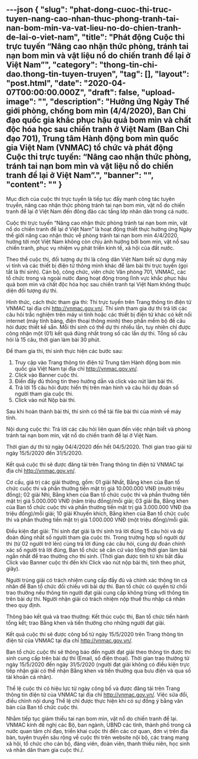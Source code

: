 ---json
{
    "slug": "phat-dong-cuoc-thi-truc-tuyen-nang-cao-nhan-thuc-phong-tranh-tai-nan-bom-min-va-vat-lieu-no-do-chien-tranh-de-lai-o-viet-nam",
    "title": "Phát động Cuộc thi trực tuyến “Nâng cao nhận thức phòng, tránh tai nạn bom mìn và vật liệu nổ do chiến tranh để lại ở Việt Nam”",
    "category": "thong-tin-chi-dao.thong-tin-tuyen-truyen",
    "tag": [],
    "layout": "post.html",
    "date": "2020-04-07T00:00:00.000Z",
    "draft": false,
    "upload-image": "",
    "description": "Hưởng ứng Ngày Thế giới phòng, chống bom mìn (4/4/2020), Ban Chỉ đạo quốc gia khắc phục hậu quả bom mìn và chất độc hóa học sau chiến tranh ở Việt Nam (Ban Chỉ đạo 701), Trung tâm Hành động bom mìn quốc gia Việt Nam (VNMAC) tổ chức và phát động Cuộc thi trực tuyến: “Nâng cao nhận thức phòng, tránh tai nạn bom mìn và vật liệu nổ do chiến tranh để lại ở Việt Nam”.",
    "banner": "",
    "__content__": ""
}
---
<p>Mục đ&iacute;ch của cuộc thi trực tuyến l&agrave; tiếp tục đẩy mạnh c&ocirc;ng t&aacute;c tuy&ecirc;n truyền, n&acirc;ng cao nhận thức ph&ograve;ng tr&aacute;nh tai nạn bom m&igrave;n, vật nổ do chiến tranh để lại ở Việt Nam&nbsp;đến đ&ocirc;ng đảo c&aacute;c tầng lớp nh&acirc;n d&acirc;n trong cả nước.</p>

<p>Cuộc thi trực tuyến &ldquo;N&acirc;ng cao nhận thức ph&ograve;ng tr&aacute;nh tai nạn bom m&igrave;n, vật nổ do chiến tranh để lại ở Việt Nam&rdquo; l&agrave; hoạt động thiết thực hưởng ứng Ng&agrave;y thế giới n&acirc;ng cao nhận thức về ph&ograve;ng tr&aacute;nh tai nạn bom m&igrave;n 4/4/2020, hướng tới một Việt Nam kh&ocirc;ng c&ograve;n chịu ảnh hưởng bởi bom m&igrave;n, vật nổ sau chiến tranh, phục vụ nhiệm vụ ph&aacute;t triển kinh tế, x&atilde; hội của đất nước.</p>

<p>Theo thể cuộc thi, đối tượng dự thi l&agrave; c&ocirc;ng d&acirc;n Việt Nam biết sử dụng m&aacute;y vi t&iacute;nh v&agrave; c&aacute;c thiết bị điện tử th&ocirc;ng minh kh&aacute;c để l&agrave;m b&agrave;i thi trực tuyến (gọi tắt l&agrave; th&iacute; sinh). C&aacute;n bộ, c&ocirc;ng chức, vi&ecirc;n chức Văn ph&ograve;ng 701, VNMAC, c&aacute;c tổ chức trong v&agrave; ngo&agrave;i nước đang hoạt động trong lĩnh vực khắc phục hậu quả bom m&igrave;n v&agrave; chất độc h&oacute;a học sau chiến tranh tại Việt Nam kh&ocirc;ng thuộc diện đối tượng dự thi.</p>

<p>H&igrave;nh thức, c&aacute;ch thức tham gia thi: Thi trực tuyến tr&ecirc;n Trang th&ocirc;ng tin điện tử VNMAC tại địa chỉ&nbsp;<a href="http://vnmac.gov.vn/">http://vnmac.gov.vn/</a>. Th&iacute; sinh tham gia dự thi trả lời c&aacute;c c&acirc;u hỏi trắc nghiệm tr&ecirc;n m&aacute;y vi t&iacute;nh hoặc c&aacute;c thiết bị điện tử kh&aacute;c c&oacute; kết nối internet (m&aacute;y t&iacute;nh bảng, điện thoại th&ocirc;ng minh) theo phần mềm bộ đề c&acirc;u hỏi được thiết kế sẵn. Mỗi th&iacute; sinh c&oacute; thể dự thi nhiều lần, tuy nhi&ecirc;n chỉ được c&ocirc;ng nhận một (01) kết quả đ&uacute;ng nhất trong số c&aacute;c lần dự thi. Tổng số c&acirc;u hỏi l&agrave; 15 c&acirc;u, thời gian l&agrave;m b&agrave;i 30 ph&uacute;t.</p>

<p>Để tham gia thi, th&iacute; sinh thực hiện c&aacute;c bước sau:</p>

<ol>
	<li>Truy cập v&agrave;o Trang th&ocirc;ng tin điện tử Trung t&acirc;m H&agrave;nh động bom m&igrave;n quốc gia Việt Nam tại địa chỉ&nbsp;<a href="http://vnmac.gov.vn/">http://vnmac.gov.vn/</a>.</li>
	<li>Click v&agrave;o Banner cuộc thi.</li>
	<li>Điền đầy đủ th&ocirc;ng tin theo hướng dẫn v&agrave; click v&agrave;o n&uacute;t l&agrave;m b&agrave;i thi.</li>
	<li>Trả lời 15 c&acirc;u hỏi được hiển thị tr&ecirc;n m&agrave;n h&igrave;nh v&agrave; c&acirc;u hỏi dự đo&aacute;n số người tham gia cuộc thi.</li>
	<li>Click v&agrave;o n&uacute;t Nộp b&agrave;i thi.</li>
</ol>

<p>Sau khi ho&agrave;n th&agrave;nh b&agrave;i thi, th&iacute; sinh c&oacute; thể tải file b&agrave;i thi của m&igrave;nh về m&aacute;y t&iacute;nh.</p>

<p>Nội dung cuộc thi: Trả lời c&aacute;c c&acirc;u hỏi li&ecirc;n quan đến việc nhận biết v&agrave; ph&ograve;ng tr&aacute;nh tai nạn bom m&igrave;n, vật nổ&nbsp;do&nbsp;chiến tranh để lại ở Việt Nam.</p>

<p>Thời gian dự thi từ ng&agrave;y 04/4/2020 đến hết 04/5/2020. Thời gian trao giải từ ng&agrave;y 15/5/2020 đến 31/5/2020.</p>

<p>Kết quả cuộc thi sẽ được đăng tải tr&ecirc;n Trang th&ocirc;ng tin điện tử VNMAC tại địa chỉ&nbsp;<a href="http://vnmac.gov.vn/">http://vnmac.gov.vn/</a>.</p>

<p>Cơ cấu, gi&aacute; trị c&aacute;c giải thưởng, gồm: 01 giải Nhất, Bằng khen của Ban tổ chức cuộc thi v&agrave; phần thưởng tiền mặt trị gi&aacute; 10.000.000 VNĐ (mười triệu đồng); 02 giải Nh&igrave;, Bằng khen của Ban tổ chức cuộc thi v&agrave; phần thưởng tiền mặt trị gi&aacute; 5.000.000 VNĐ (năm triệu đồng)/mỗi giải; 03 giải Ba, Bằng khen của Ban tổ chức cuộc thi v&agrave; phần thưởng tiền mặt trị gi&aacute; 3.000.000 VNĐ (ba triệu đồng)/mỗi giải; 10 giải&nbsp;Khuyến kh&iacute;ch, Bằng khen của Ban tổ chức cuộc thi v&agrave; phần thưởng tiền mặt trị gi&aacute; 1.000.000 VNĐ (một triệu đồng)/mỗi giải.</p>

<p>Điều kiện đạt giải: Th&iacute; sinh đạt giải l&agrave; th&iacute; sinh trả lời đ&uacute;ng 15 c&acirc;u hỏi v&agrave; dự đo&aacute;n đ&uacute;ng nhất số người tham gia cuộc thi. Trong trường hợp số người dự thi (từ 02 người trở l&ecirc;n) c&ugrave;ng trả lời đ&uacute;ng c&aacute;c c&acirc;u hỏi, c&ugrave;ng dự đo&aacute;n ch&iacute;nh x&aacute;c số người trả lời đ&uacute;ng, Ban tổ chức sẽ căn cứ v&agrave;o tổng thời gian l&agrave;m b&agrave;i ngắn nhất để trao thưởng cho th&iacute; sinh. (Thời gian được t&iacute;nh từ khi bắt đầu Click v&agrave;o Banner cuộc thi đến khi Click v&agrave;o n&uacute;t nộp b&agrave;i thi, t&iacute;nh theo ph&uacute;t, gi&acirc;y).</p>

<p>Người tr&uacute;ng giải c&oacute; tr&aacute;ch nhiệm cung cấp đầy đủ v&agrave; ch&iacute;nh x&aacute;c th&ocirc;ng tin c&aacute; nh&acirc;n để Ban tổ chức đối chiếu với b&agrave;i dự thi. Ban tổ chức c&oacute; quyền từ chối trao thưởng nếu th&ocirc;ng tin người đạt giải cung cấp kh&ocirc;ng tr&ugrave;ng với th&ocirc;ng tin tr&ecirc;n b&agrave;i dự thi. Người nhận giải c&oacute; tr&aacute;ch nhiệm nộp thuế thu nhập c&aacute; nh&acirc;n theo quy định.</p>

<p>Th&ocirc;ng b&aacute;o kết quả v&agrave; trao thưởng: Kết th&uacute;c cuộc thi, Ban tổ chức tiến h&agrave;nh tổng kết; trao Bằng khen v&agrave; tiền thưởng cho những người đạt giải.</p>

<p>Kết quả cuộc thi sẽ được c&ocirc;ng bố từ ng&agrave;y 15/5/2020 tr&ecirc;n Trang th&ocirc;ng tin điện tử của VNMAC tại địa chỉ&nbsp;<a href="http://vnmac.gov.vn/">http://vnmac.gov.vn/</a>.</p>

<p>Ban tổ chức cuộc thi sẽ th&ocirc;ng b&aacute;o đến người đạt giải theo th&ocirc;ng tin được th&iacute; sinh cung cấp tr&ecirc;n b&agrave;i dự thi (Email, số điện thoại). Thời gian trao thưởng từ ng&agrave;y 15/5/2020 đến ng&agrave;y 31/5/2020 (người đạt giải kh&ocirc;ng c&oacute; điều kiện trực tiếp nhận giải c&oacute; thể nhận Bằng khen v&agrave; tiền thưởng qua bưu điện v&agrave; qua số t&agrave;i khoản c&aacute; nh&acirc;n).</p>

<p>Thể lệ cuộc thi c&oacute; hiệu lực từ ng&agrave;y c&ocirc;ng bố v&agrave; được đăng tải tr&ecirc;n Trang th&ocirc;ng tin điện tử của VNMAC tại địa chỉ&nbsp;<a href="http://vnmac.gov.vn/">http://vnmac.gov.vn/</a>. Việc sửa đổi, điều chỉnh nội dung Thể lệ chỉ được thực hiện khi c&oacute; sự đồng &yacute; bằng văn bản của Ban tổ chức cuộc thi.</p>

<p>Nhằm tiếp tục giảm thiểu tai nạn bom m&igrave;n, vật nổ do chiến tranh để lại. VNMAC k&iacute;nh đề nghị c&aacute;c Bộ, ban ng&agrave;nh, UBND c&aacute;c tỉnh, th&agrave;nh phố trong cả nước quan t&acirc;m chỉ đạo, triển khai cuộc thi đến c&aacute;c cơ quan, đơn vị tr&ecirc;n địa b&agrave;n, tuy&ecirc;n truyền s&acirc;u rộng về cuộc thi tr&ecirc;n website nội bộ, c&aacute;c trang mạng x&atilde; hội, tổ chức cho c&aacute;n bộ, đảng vi&ecirc;n, đo&agrave;n vi&ecirc;n, thanh thiếu ni&ecirc;n, học sinh v&agrave; nh&acirc;n d&acirc;n tham gia cuộc thi./.</p>
